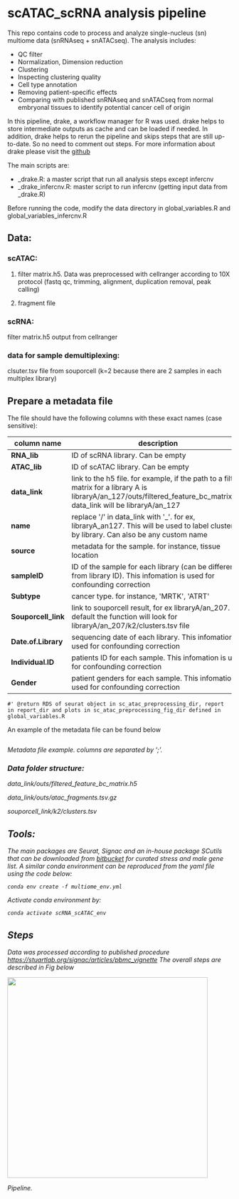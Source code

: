 # scATAC_scRNA analysis pipeline
This repo contains code to process and analyze single-nucleus (sn) multiome data (snRNAseq + snATACseq). The analysis includes:
- QC filter 
- Normalization, Dimension reduction
- Clustering 
- Inspecting clustering quality
- Cell type annotation
- Removing patient-specific effects
- Comparing with published snRNAseq and snATACseq from normal embryonal tissues to identify potential cancer cell of origin

In this pipeline, drake, a workflow manager for R was used. drake helps to store intermediate outputs as cache and can be loaded if needed. In addition, drake helps to rerun the pipeline and skips steps that are still up-to-date. So no need to comment out steps. For more information about drake please visit the [github](https://github.com/ropensci/drake)

The main scripts are:
-  _drake.R: a master script that run all analysis steps except infercnv 
- _drake_infercnv.R: master script to run infercnv (getting input data from _drake.R)

Before running the code, modify the data directory in global_variables.R and global_variables_infercnv.R 

## Data:
### scATAC:

1. filter matrix.h5. Data was preprocessed with cellranger according to 10X protocol (fastq qc, trimming, alignment, duplication removal, peak calling)

2. fragment file
### scRNA:

filter matrix.h5 output from cellranger

### data for sample demultiplexing:
clsuter.tsv file from souporcell (k=2 because there are 2 samples in each multiplex library) 
## Prepare a metadata file

The file should have the following columns with these exact names (case sensitive): 
  
  | **column name**| **description**|
  |------------|------------|
  |**RNA_lib**|ID of scRNA library. Can be empty|
  |**ATAC_lib**| ID of scATAC library. Can be empty|
  |**data_link**| link to the h5 file. for example, if the path to a filter matrix for a library A is libraryA/an_127/outs/filtered_feature_bc_matrix.h5, data_link will be libraryA/an_127|
  |**name**| replace '/' in data_link with '_'. for ex, libraryA_an127. This will be used to label clusters by library. Can also be any custom name|
  |**source**| metadata for the sample. for instance, tissue location|
  |**sampleID**| ID of the sample for each library (can be different from library ID). This infomation is used for confounding correction|
  |**Subtype**| cancer type. for instance, 'MRTK', 'ATRT'|
  |**Souporcell_link**| link to souporcell result, for ex libraryA/an_207. By default the function will look for libraryA/an_207/k2/clusters.tsv file| 
  |**Date.of.Library**| sequencing date of each library. This infomation is used for confounding correction|
  |**Individual.ID**| patients ID for each sample. This infomation is used for confounding correction| 
  |**Gender**| patient genders for each sample. This infomation is used for confounding correction|


    #' @return RDS of seurat object in sc_atac_preprocessing_dir, report in report_dir and plots in sc_atac_preprocessing_fig_dir defined in global_variables.R
 
  An example of the metadata file can be found below
<p>
<img src="https://github.com/nhungpham1707/scATAC_scRNA/blob/main/example_metadata_file.png" alt>
</p>

<p>
    <em>Metadata file example. columns are separated by ';'<em>.
        </p>
        
### Data folder structure:

data_link/outs/filtered_feature_bc_matrix.h5

data_link/outs/atac_fragments.tsv.gz

souporcell_link/k2/clusters.tsv  
## Tools:

The main packages are Seurat, Signac and an in-house package SCutils that can be downloaded from [bitbucket](https://bitbucket.org/princessmaximacenter/scutils/src/master/) for curated stress and male gene list. A similar conda environment can be reproduced from the yaml file using the code below:
```
conda env create -f multiome_env.yml
```
Activate conda environment by: 
```
conda activate scRNA_scATAC_env
```

## Steps
Data was processed according to published procedure  https://stuartlab.org/signac/articles/pbmc_vignette 
The overall steps are described in Fig below
<p>
<img src="https://github.com/nhungpham1707/clean_code_bu/blob/main/github_fig/pipeline.drawio.png" width="450" alt>
</p>
<p>
    <em>Pipeline<em>.
        </p>

